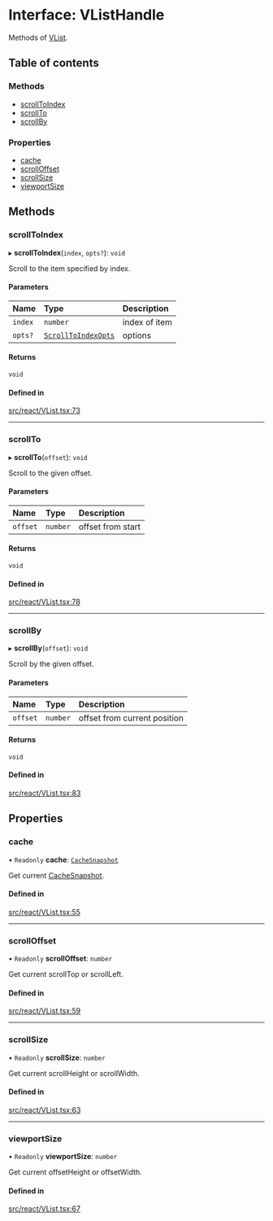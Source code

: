 # Interface: VListHandle

Methods of [VList](../API.md#vlist).

## Table of contents

### Methods

- [scrollToIndex](VListHandle.md#scrolltoindex)
- [scrollTo](VListHandle.md#scrollto)
- [scrollBy](VListHandle.md#scrollby)

### Properties

- [cache](VListHandle.md#cache)
- [scrollOffset](VListHandle.md#scrolloffset)
- [scrollSize](VListHandle.md#scrollsize)
- [viewportSize](VListHandle.md#viewportsize)

## Methods

### scrollToIndex

▸ **scrollToIndex**(`index`, `opts?`): `void`

Scroll to the item specified by index.

#### Parameters

| Name | Type | Description |
| :------ | :------ | :------ |
| `index` | `number` | index of item |
| `opts?` | [`ScrollToIndexOpts`](ScrollToIndexOpts.md) | options |

#### Returns

`void`

#### Defined in

[src/react/VList.tsx:73](https://github.com/inokawa/virtua/blob/339e4555/src/react/VList.tsx#L73)

___

### scrollTo

▸ **scrollTo**(`offset`): `void`

Scroll to the given offset.

#### Parameters

| Name | Type | Description |
| :------ | :------ | :------ |
| `offset` | `number` | offset from start |

#### Returns

`void`

#### Defined in

[src/react/VList.tsx:78](https://github.com/inokawa/virtua/blob/339e4555/src/react/VList.tsx#L78)

___

### scrollBy

▸ **scrollBy**(`offset`): `void`

Scroll by the given offset.

#### Parameters

| Name | Type | Description |
| :------ | :------ | :------ |
| `offset` | `number` | offset from current position |

#### Returns

`void`

#### Defined in

[src/react/VList.tsx:83](https://github.com/inokawa/virtua/blob/339e4555/src/react/VList.tsx#L83)

## Properties

### cache

• `Readonly` **cache**: [`CacheSnapshot`](CacheSnapshot.md)

Get current [CacheSnapshot](CacheSnapshot.md).

#### Defined in

[src/react/VList.tsx:55](https://github.com/inokawa/virtua/blob/339e4555/src/react/VList.tsx#L55)

___

### scrollOffset

• `Readonly` **scrollOffset**: `number`

Get current scrollTop or scrollLeft.

#### Defined in

[src/react/VList.tsx:59](https://github.com/inokawa/virtua/blob/339e4555/src/react/VList.tsx#L59)

___

### scrollSize

• `Readonly` **scrollSize**: `number`

Get current scrollHeight or scrollWidth.

#### Defined in

[src/react/VList.tsx:63](https://github.com/inokawa/virtua/blob/339e4555/src/react/VList.tsx#L63)

___

### viewportSize

• `Readonly` **viewportSize**: `number`

Get current offsetHeight or offsetWidth.

#### Defined in

[src/react/VList.tsx:67](https://github.com/inokawa/virtua/blob/339e4555/src/react/VList.tsx#L67)
